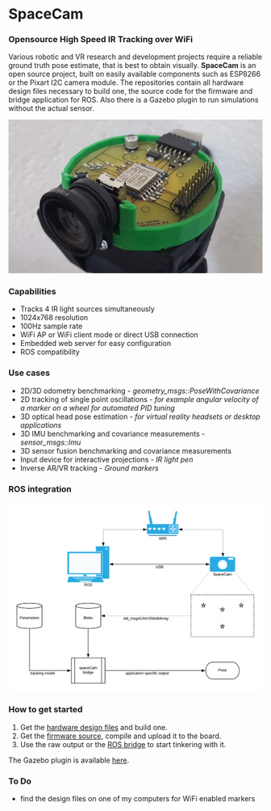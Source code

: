 # SpaceCam #
### Opensource High Speed IR Tracking over WiFi

Various robotic and VR research and development projects require a reliable ground truth pose estimate, that is best to obtain visually. **SpaceCam** is an open source project, built on easily available components such as ESP8266 or the Pixart I2C camera module. The repositories contain all hardware design files necessary to build one, the source code for the firmware and bridge application for ROS. Also there is a Gazebo plugin to run simulations without the actual sensor.

![](doc/spacecam.jpg)

### Capabilities
* Tracks 4 IR light sources simultaneously
* 1024x768 resolution
* 100Hz sample rate
* WiFi AP or WiFi client mode or direct USB connection
* Embedded web server for easy configuration
* ROS compatibility

### Use cases
* 2D/3D odometry benchmarking - *geometry_msgs::PoseWithCovariance*
* 2D tracking of single point oscillations - *for example angular velocity of a marker on a wheel for automated PID tuning*
* 3D optical head pose estimation - *for virtual reality headsets or desktop applications*
* 3D IMU benchmarking and covariance measurements - *sensor_msgs::Imu*
* 3D sensor fusion benchmarking and covariance measurements
* Input device for interactive projections - *IR light pen*
* Inverse AR/VR tracking - *Ground markers*

### ROS integration
![](doc/sc_ros.png)

### How to get started
1. Get the [hardware design files](https://github.com/nilseuropa/spacecam_hardware) and build one.
2. Get the [firmware source](https://github.com/nilseuropa/spacecam_firmware), compile and upload it to the board.
3. Use the raw output or the [ROS bridge](https://github.com/nilseuropa/spacecam_ros_bridge) to start tinkering with it.

The Gazebo plugin is available [here](https://github.com/nilseuropa/spacecam_gazebo_plugin).

### To Do
* find the design files on one of my computers for WiFi enabled markers
